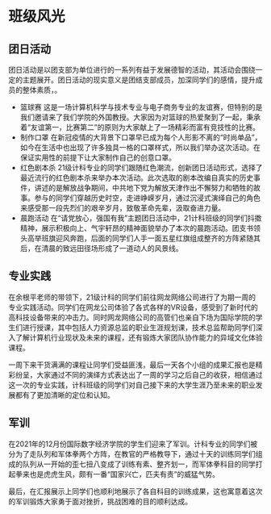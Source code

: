 # 班级风光
## 团日活动
团日活动是以团支部为单位进行的一系列有益于发展德智的活动，其活动会围绕一定的主题展开。团日活动的现实意义是团结支部成员，加深同学们的感情，提升成员的整体素质，。
- 篮球赛
这是一场计算机科学与技术专业与电子商务专业的友谊赛，但特别的是我们邀请来了我们学院的外国教授。大家因为对篮球的热爱聚到了一起，秉承着“友谊第一，比赛第二”的原则为大家献上了一场精彩而富有竞技性的比赛。
- 制作口罩
在新冠疫情的大背景下口罩早已成为每个人形影不离的“时尚单品”，如今在生活中也出现了许多独具一格的口罩样式，所以我们举办这次活动。在保证实用性的前提下让大家制作自己的创意口罩。
- 红色剧本杀
21级计科专业的同学们跟随红色潮流，创新团日活动形式，选择了最近流行的红色剧本杀来举办本次活动。此次选取的剧本改编自真实的历史事件，讲述的是解放战争期间，中共地下党为解放天津作出不懈努力和牺牲的故事。参与的同学们穿越历史时空，走进峥嵘岁月，通过沉浸式演绎自己的角色来感受那一段先烈们的艰辛岁月，致敬革命先辈，汲取奋进力量。
- 晨跑活动
在“请党放心，强国有我”主题团日活动中，21计科班级的同学们抖擞精神，展示积极向上、气宇轩昂的精神面貌举办了本次的晨跑活动。团支书领头高举班旗迎风奔跑，后面的同学们人手一面五星红旗组成整齐的方阵紧随其后，在清晨的致远田径场形成了一道动人的风景线。
## 专业实践
在余根平老师的带领下，21级计科的同学们前往网龙网络公司进行了为期一周的专业实践活动。同学们在网龙公司体验了各式各样的VR设备，感受到了新时代的高科技设备带来的冲击力。同时网龙网络公司的高管们也亲自下场为国际学院的学生们进行授课，其中包括人力资源总监的职业生涯规划课，技术总监帮助同学们深入了解计算机行业现状及未来的课程，还有锻炼大家团队协作能力的异域文化体验课程。<br>

一周下来干货满满的课程让同学们受益匪浅，最后一天各个小组的成果汇报也是精彩纷呈，大家通过不同的演绎方式表达出了一周的学习之后自己的收获，相信通过这一次的专业实践，计科班级的同学们对自己接下来的大学生涯乃至未来的职业发展都有了更加清晰的定位和认知。
## 军训
在2021年的12月份国际数字经济学院的学生们迎来了军训。计科专业的同学们被分为了走队列和军体拳两个方阵，在教官的严格教导下，通过十天的训练同学们组成的队列从一开始的歪七扭八变成了训练有素、整齐划一，而军体拳科目的同学打起拳来也是虎虎生风，颇有一番“国家兴亡，匹夫有责”的威猛气势。<br>

最后，在汇报展示上同学们也顺利地展示了各自科目的训练成果，这也寓意着这次的军训锻炼大家勇于面对挫折，挑战困难的目的顺利达成。
